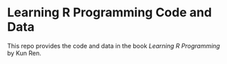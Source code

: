 # Learning R Programming Code and Data

This repo provides the code and data in the book *Learning R Programming* by Kun Ren.
